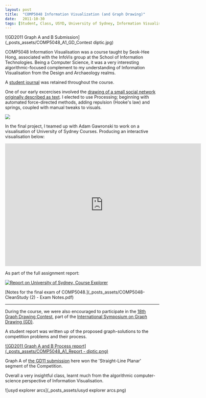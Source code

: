```yaml
---
layout: post
title:  "COMP5048 Information Visualization (and Graph Drawing)"
date:   2011-10-30
tags: [Student, Class, USYD, University of Sydney, Information Visualisation]
---
```


![GD2011 Graph A and B Submission](_posts_assets/COMP5048_A1_GD_Contest diptic.jpg)

COMP5048 Information Visualisation was a course taught by Seok-Hee Hong, associated with the InfoVis group at the School of Information Technologies. Being a Computer Science, it was a very interesting algorithmic-focused complement to my understanding of Information Visualisation from the Design and Archaeology realms.

A [student journal](https://decohan.wordpress.com/category/comp5048/) was retained throughout the course.

One of our early excercises involved the [drawing of a small social network originally described as text](https://decohan.wordpress.com/2011/08/21/basic-force-graph/). I elected to use Processing; beginning with automated force-directed methods, adding repulsion (Hooke's law) and springs, coupled with manual tweaks to visuals.

![](_posts_assets/small-social-network-excercise.png)

In the final project, I teamed up with Adam Gawronski to work on a visualisation of University of Sydney Courses. Producing an interactive visualisation below: 

<iframe src="https://player.vimeo.com/video/31318722" width="640" height="400" frameborder="0" webkitallowfullscreen mozallowfullscreen allowfullscreen></iframe>

As part of the full assignment report:

[![Report on University of Sydney, Course Explorer](_posts_assets/COMP5048-FinalReport-WengGawronski_Cover_Image.jpg)](_posts_assets/COMP5048-FinalReport-WengGawronski.pdf)

[Notes for the final exam of COMP5048.](_posts_assets/COMP5048-CleanStudy (2) - Exam Notes.pdf)

---

During the course, we were also encouraged to participate in the [18th Graph Drawing Contest](http://graphdrawing.de/contest2011/topic1-2011.html), part of the [International Symposium on Graph Drawing (GD)](http://www.graphdrawing.org).

A student report was written up of the proposed graph-solutions to the competition problems and their process.

[![GD2011 Graph A and B Process report](_posts_assets/COMP5048_A1_Report - diptic.png)](_posts_assets/COMP5048_A1_Report.pdf)

Graph A of [the GD11 submission](_posts_assets/COMP5048_A1_GD_Contest.pdf) here won the 'Straight-Line Planar' segment of the Competition.

Overall a very insightful class, learnt much from the algorithmic computer-science perspective of Information Visualisation.

![usyd explorer arcs](_posts_assets/usyd explorer arcs.png)